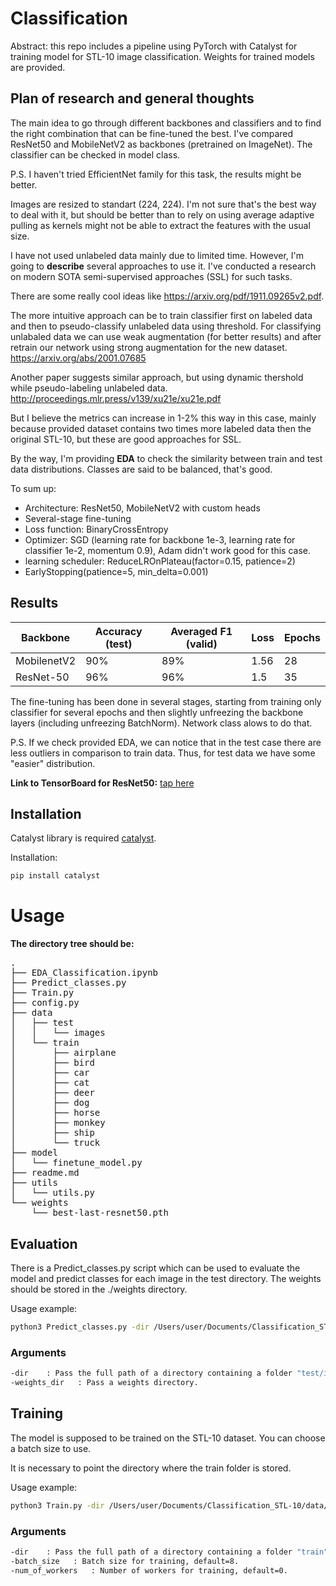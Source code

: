 # Classification

Abstract: this repo includes a pipeline using PyTorch with Catalyst for training model for STL-10 image classification.
Weights for trained models are provided.

## Plan of research and general thoughts
The main idea to go through different backbones and classifiers and to find the right combination that can be fine-tuned the best.
I've compared ResNet50 and MobileNetV2 as backbones (pretrained on ImageNet).
The classifier can be checked in model class.

P.S. I haven't tried EfficientNet family for this task, the results might be better.

Images are resized to standart (224, 224). I'm not sure that's the best way to deal with it, but should be better than to rely on using average adaptive pulling as 
kernels might not be able to extract the features with the usual size.

I have not used unlabeled data mainly due to limited time. 
However, I'm going to **describe** several approaches to use it. 
I've conducted a research on modern SOTA semi-supervised approaches (SSL) for such tasks.

There are some really cool ideas like https://arxiv.org/pdf/1911.09265v2.pdf.

The more intuitive approach can be to train classifier first on labeled data and then to pseudo-classify unlabeled data using threshold. For classifying unlabaled data we can use weak augmentation (for better results) and after retrain our network using strong augmentation for the new dataset.
https://arxiv.org/abs/2001.07685

Another paper suggests similar approach, but using dynamic thershold while pseudo-labeling unlabeled data.
http://proceedings.mlr.press/v139/xu21e/xu21e.pdf

But I believe the metrics can increase in 1-2% this way in this case, mainly because provided dataset contains two times more labeled data then the original STL-10, but these are good approaches for SSL.

By the way, I'm providing **EDA** to check the similarity between train and test data distributions.
Classes are said to be balanced, that's good.

To sum up:
 - Architecture: ResNet50, MobileNetV2 with custom heads
 - Several-stage fine-tuning
 - Loss function: BinaryCrossEntropy
 - Optimizer: SGD (learning rate for backbone 1e-3, learning rate for classifier 1e-2, momentum 0.9), Adam didn't work good for this case.
 - learning scheduler: ReduceLROnPlateau(factor=0.15, patience=2)
 - EarlyStopping(patience=5, min_delta=0.001)

## Results

| Backbone | Accuracy (test) | Averaged F1 (valid) | Loss | Epochs |
| ------ | ------ | ------ | ------ | ------ |
| MobilenetV2 | 90% |  89%  |  1.56   |   28   |    
| ResNet-50  | 96%  |  96%  |  1.5  |   35     |

The fine-tuning has been done in several stages, starting from training only classifier for several epochs and then slightly unfreezing the backbone layers (including unfreezing BatchNorm). Network class alows to do that.

P.S. If we check provided EDA, we can notice that in the test case there are less outliers in comparison to train data. Thus, for test data we have some "easier" distribution.

**Link to TensorBoard for ResNet50:** [tap here](https://tensorboard.dev/experiment/SmExjs0QTeuNPDDDltnfNg/#scalars&_smoothingWeight=0&runSelectionState=eyJ0cmFpbiI6dHJ1ZSwiX2Vwb2NoXyI6dHJ1ZX0%3D)

## Installation

Catalyst library is required [catalyst](https://github.com/catalyst-team/catalyst).

Installation:

```sh
pip install catalyst
```
# Usage

**The directory tree should be:**

<pre>
.
├── EDA_Classification.ipynb
├── Predict_classes.py
├── Train.py
├── config.py
├── data
│   ├── test
│   │   └── images
│   └── train
│       ├── airplane
│       ├── bird
│       ├── car
│       ├── cat
│       ├── deer
│       ├── dog
│       ├── horse
│       ├── monkey
│       ├── ship
│       └── truck
├── model
│   └── finetune_model.py
├── readme.md
├── utils
│   └── utils.py
└── weights
    └── best-last-resnet50.pth
</pre>

## Evaluation

There is a Predict_classes.py script which can be used to evaluate the model and predict classes for each image in the test directory. The weights should be stored in the ./weights directory.

Usage example:

```sh
python3 Predict_classes.py -dir /Users/user/Documents/Classification_STL-10/data/  -weights_dir /Users/user/Documents/Classification_STL-10/weights
```
### Arguments
```sh
-dir    : Pass the full path of a directory containing a folder "test/images".
-weights_dir   : Pass a weights directory.
```

## Training

The model is supposed to be trained on the STL-10 dataset. 
You can choose a batch size to use. 

It is necessary to point the directory where the train folder is stored.

Usage example:
```sh
python3 Train.py -dir /Users/user/Documents/Classification_STL-10/data/ -num_of_workers 4
```
### Arguments
```sh
-dir    : Pass the full path of a directory containing a folder "train".
-batch_size   : Batch size for training, default=8.
-num_of_workers   : Number of workers for training, default=0.
```
[//]: # (These are reference links used in the body of this note and get stripped out when the markdown processor does its job. There is no need to format nicely because it shouldn't be seen. Thanks SO - http://stackoverflow.com/questions/4823468/store-comments-in-markdown-syntax)

   [dill]: <https://github.com/joemccann/dillinger>
   [git-repo-url]: <https://github.com/joemccann/dillinger.git>
   [john gruber]: <http://daringfireball.net>
   [df1]: <http://daringfireball.net/projects/markdown/>
   [markdown-it]: <https://github.com/markdown-it/markdown-it>
   [Ace Editor]: <http://ace.ajax.org>
   [node.js]: <http://nodejs.org>
   [Twitter Bootstrap]: <http://twitter.github.com/bootstrap/>
   [jQuery]: <http://jquery.com>
   [@tjholowaychuk]: <http://twitter.com/tjholowaychuk>
   [express]: <http://expressjs.com>
   [AngularJS]: <http://angularjs.org>
   [Gulp]: <http://gulpjs.com>

   [PlDb]: <https://github.com/joemccann/dillinger/tree/master/plugins/dropbox/README.md>
   [PlGh]: <https://github.com/joemccann/dillinger/tree/master/plugins/github/README.md>
   [PlGd]: <https://github.com/joemccann/dillinger/tree/master/plugins/googledrive/README.md>
   [PlOd]: <https://github.com/joemccann/dillinger/tree/master/plugins/onedrive/README.md>
   [PlMe]: <https://github.com/joemccann/dillinger/tree/master/plugins/medium/README.md>
   [PlGa]: <https://github.com/RahulHP/dillinger/blob/master/plugins/googleanalytics/README.md>

